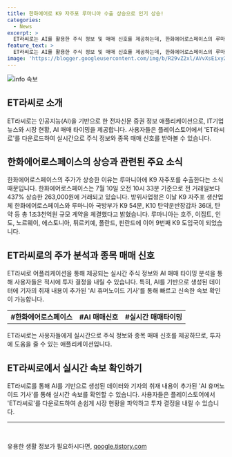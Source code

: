 ```yaml
---
title: 한화에어로 K9 자주포 루마니아 수출 상승으로 인기 상승!
categories:
  - News
excerpt: >
  ET라씨로는 AI를 활용한 주식 정보 및 매매 신호를 제공하는데, 한화에어로스페이스의 루마니아 K9 자주포 수출 소식으로 주가가 상승 중이다. 이는 루마니아의 역대 최대 무기 도입 거래로, ET라씨로에서는 실시간으로 이러한 금융 속보를 받아볼 수 있다. 실시간 매매 타이밍과 주식에 관한 AI 예측 정보를 알고 싶다면 ET라씨로를 플레이스토어에서 다운로드하여 확인해보자. #ET라씨로 #AI매매신호 #루마니아K9자주포 #무기도입 #금융속보 #실시간매매PTA
feature_text: >
  ET라씨로는 AI를 활용한 주식 정보 및 매매 신호를 제공하는데, 한화에어로스페이스의 루마니아 K9 자주포 수출 소식으로 주가가 상승 중이다. 이는 루마니아의 역대 최대 무기 도입 거래로, ET라씨로에서는 실시간으로 이러한 금융 속보를 받아볼 수 있다. 실시간 매매 타이밍과 주식에 관한 AI 예측 정보를 알고 싶다면 ET라씨로를 플레이스토어에서 다운로드하여 확인해보자. #ET라씨로 #AI매매신호 #루마니아K9자주포 #무기도입 #금융속보 #실시간매매PTA
image: 'https://blogger.googleusercontent.com/img/b/R29vZ2xl/AVvXsEixyZcFfHzMRdzZMjFBmAUKJYCLCGyLL1o632UiGVXcaFdKo_bkvkuCioo0uUKlGfBVcT3P84aROyZIXSBEx3Aw5nCQ3pTgDom1WDC4m8eifvWiAmWEEVb4x6G_l8C0QH225ldMjyaFvpxGEBGNO37VmDTDMHGhJPq73UglMfDca1-0aw/s1600/blogspot.png'
---
```


<p><img src="https://blogger.googleusercontent.com/img/b/R29vZ2xl/AVvXsEixyZcFfHzMRdzZMjFBmAUKJYCLCGyLL1o632UiGVXcaFdKo_bkvkuCioo0uUKlGfBVcT3P84aROyZIXSBEx3Aw5nCQ3pTgDom1WDC4m8eifvWiAmWEEVb4x6G_l8C0QH225ldMjyaFvpxGEBGNO37VmDTDMHGhJPq73UglMfDca1-0aw/s1600/blogspot.png" alt="info 속보" /></p>

<h2 data-ke-size="size26">ET라씨로 소개</h2>

<p data-ke-size="size16">ET라씨로는 인공지능(AI)을 기반으로 한 전자신문 증권 정보 애플리케이션으로, IT기업 뉴스와 시장 현황, AI 매매 타이밍을 제공합니다. 사용자들은 플레이스토어에서 'ET라씨로'를 다운로드하여 실시간으로 주식 정보와 종목 매매 신호를 받아볼 수 있습니다.</p>

<h2 data-ke-size="size26">한화에어로스페이스의 상승과 관련된 주요 소식</h2>

<p data-ke-size="size16">한화에어로스페이스의 주가가 상승한 이유는 루마니아에 K9 자주포를 수출한다는 소식 때문입니다. 한화에어로스페이스는 7월 10일 오전 10시 33분 기준으로 전 거래일보다 437% 상승한 263,000원에 거래되고 있습니다. 방위사업청은 이날 K9 자주포 생산업체 한화에어로스페이스와 루마니아 국방부가 K9 54문, K10 탄약운반장갑차 36대, 탄약 등 총 1조3천억원 규모 계약을 체결했다고 밝혔습니다. 루마니아는 호주, 이집트, 인도, 노르웨이, 에스토니아, 튀르키예, 폴란드, 핀란드에 이어 9번째 K9 도입국이 되었습니다.</p>

<h2 data-ke-size="size26">ET라씨로의 주가 분석과 종목 매매 신호</h2>

<p data-ke-size="size16">ET라씨로 어플리케이션을 통해 제공되는 실시간 주식 정보와 AI 매매 타이밍 분석을 통해 사용자들은 적시에 투자 결정을 내릴 수 있습니다. 특히, AI를 기반으로 생성된 데이터에 기자의 취재 내용이 추가된 'AI 휴머노이드 기사'를 통해 빠르고 신속한 속보 확인이 가능합니다.</p>

<table>
<tbody>
<tr>
<td style="text-align: center; height: 17px;"><b> #한화에어로스페이스</b></td>
<td style="text-align: center; height: 17px;"><b>#AI 매매신호</b></td>
<td style="text-align: center; height: 17px;"><b>#실시간 매매타이밍</b></td>
</tr>
</tbody>
</table>

<p data-ke-size="size16">ET라씨로는 사용자들에게 실시간으로 주식 정보와 종목 매매 신호를 제공하므로, 투자에 도움을 줄 수 있는 애플리케이션입니다.</p>

<h2 data-ke-size="size26">ET라씨로에서 실시간 속보 확인하기</h2>

<p data-ke-size="size16">ET라씨로를 통해 AI를 기반으로 생성된 데이터와 기자의 취재 내용이 추가된 'AI 휴머노이드 기사'를 통해 실시간 속보를 확인할 수 있습니다. 사용자들은 플레이스토어에서 'ET라씨로'를 다운로드하여 손쉽게 시장 현황을 파악하고 투자 결정을 내릴 수 있습니다.</p>

<hr>

<p data-ke-size="size16">&nbsp;</p>
유용한 생활 정보가 필요하시다면, <a href="https://qoogle.tistory.com" rel="dofollow">qoogle.tistory.com</a>


